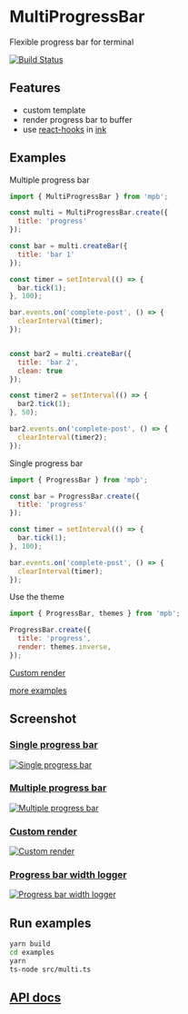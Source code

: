 # MultiProgressBar

Flexible progress bar for terminal

[![Build Status](https://travis-ci.com/weirongxu/mpb.svg?branch=master)](https://travis-ci.com/weirongxu/mpb)

## Features
* custom template
* render progress bar to buffer
* use [react-hooks](https://reactjs.org/docs/hooks-intro.html) in [ink](https://github.com/vadimdemedes/ink)

## Examples

Multiple progress bar
```javascript
import { MultiProgressBar } from 'mpb';

const multi = MultiProgressBar.create({
  title: 'progress'
});

const bar = multi.createBar({
  title: 'bar 1'
});

const timer = setInterval(() => {
  bar.tick(1);
}, 100);

bar.events.on('complete-post', () => {
  clearInterval(timer);
});


const bar2 = multi.createBar({
  title: 'bar 2',
  clean: true
});

const timer2 = setInterval(() => {
  bar2.tick(1);
}, 50);

bar2.events.on('complete-post', () => {
  clearInterval(timer2);
});
```

Single progress bar
```javascript
import { ProgressBar } from 'mpb';

const bar = ProgressBar.create({
  title: 'progress'
});

const timer = setInterval(() => {
  bar.tick(1);
}, 100);

bar.events.on('complete-post', () => {
  clearInterval(timer);
});
```

Use the theme
```javascript
import { ProgressBar, themes } from 'mpb';

ProgressBar.create({
  title: 'progress',
  render: themes.inverse,
});
```

[Custom render](./examples/src/custom-render.ts)

[more examples](./examples/src)

## Screenshot
### [Single progress bar](./examples/src/single.ts)
[![Single progress bar](https://asciinema.org/a/EZvZHrH81HOSHkx9PyqRLmmLN.svg)](https://asciinema.org/a/EZvZHrH81HOSHkx9PyqRLmmLN)

### [Multiple progress bar](./examples/src/multi.ts)
[![Multiple progress bar](https://asciinema.org/a/1zVuA9veknBZqJC2pbxfCC7sw.svg)](https://asciinema.org/a/1zVuA9veknBZqJC2pbxfCC7sw)

### [Custom render](./examples/src/custom-token.ts)
[![Custom render](https://asciinema.org/a/ZKsTed0tCoPAgdTQfevhhiSf0.svg)](https://asciinema.org/a/ZKsTed0tCoPAgdTQfevhhiSf0)

### [Progress bar width logger](./examples/src/buffer-with-logger.ts)
[![Progress bar width logger](https://asciinema.org/a/EGFHdeKK4SbTMoK6KvgStuELP.svg)](https://asciinema.org/a/EGFHdeKK4SbTMoK6KvgStuELP)

## Run examples
```sh
yarn build
cd examples
yarn
ts-node src/multi.ts
```

## [API docs](https://weirongxu.github.io/mpb/)
